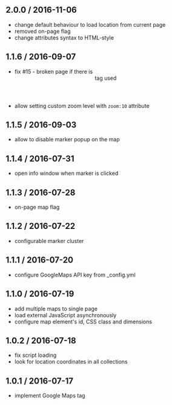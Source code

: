 ## 2.0.0 / 2016-11-06

* change default behaviour to load location from current page
* removed on-page flag
* change attributes syntax to HTML-style

## 1.1.6 / 2016-09-07
* fix #15 - broken page if there is <header> tag used
* allow setting custom zoom level with `zoom:10` attribute

## 1.1.5 / 2016-09-03

* allow to disable marker popup on the map

## 1.1.4 / 2016-07-31

* open info window when marker is clicked

## 1.1.3 / 2016-07-28

* on-page map flag

## 1.1.2 / 2016-07-22

* configurable marker cluster

## 1.1.1 / 2016-07-20

* configure GoogleMaps API key from _config.yml

## 1.1.0 / 2016-07-19

* add multiple maps to single page
* load external JavaScript asynchronously
* configure map element's id, CSS class and dimensions

## 1.0.2 / 2016-07-18

* fix script loading
* look for location coordinates in all collections

## 1.0.1 / 2016-07-17

* implement Google Maps tag
